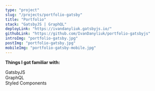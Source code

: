 ```yaml
---
type: "project"
slug: "/projects/portfolio-gatsby"
title: "Portfolio"
stack: "GatsbyJS | GraphQL"
deployLink: "https://ivandanyliuk.gatsbyjs.io/"
githubLink: "https://github.com/IvanDanyliuk/portfolio-gatsbyjs"
introImg: "portfolio-gatsby.jpg"
postImg: "portfolio-gatsby.jpg"
mobileImg: "portfolio-gatsby-mobile.jpg"
---
```


<b>Things I got familiar with:</b>
<div>GatsbyJS</div>
<div>GraphQL</div>
<div>Styled Components</div>